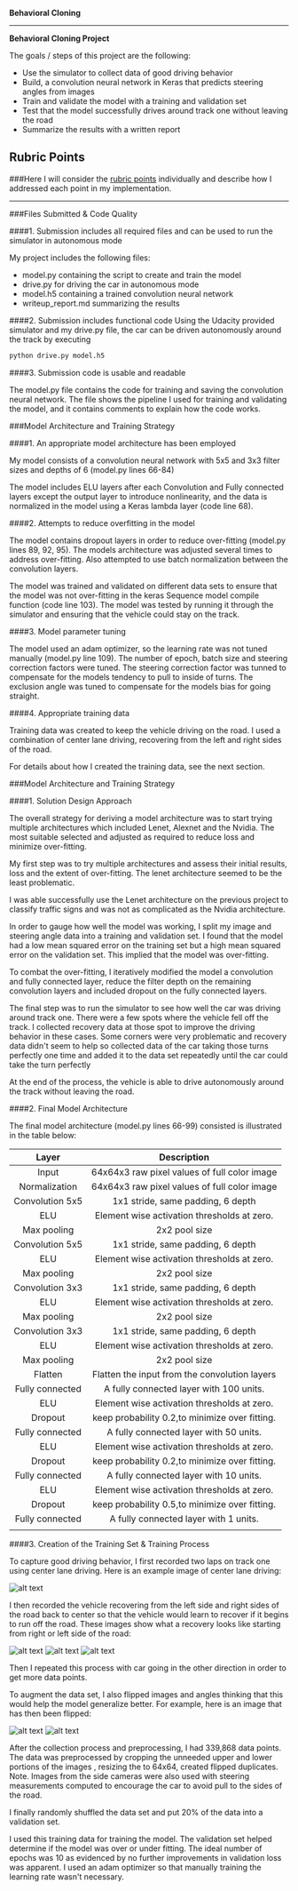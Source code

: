 **Behavioral Cloning** 

---

**Behavioral Cloning Project**

The goals / steps of this project are the following:
* Use the simulator to collect data of good driving behavior
* Build, a convolution neural network in Keras that predicts steering angles from images
* Train and validate the model with a training and validation set
* Test that the model successfully drives around track one without leaving the road
* Summarize the results with a written report


[//]: # (Image References)

[image1]: ./examples/placeholder.png "Model Visualization"
[image2]: ./examples/center.jpg "Center Driving"
[image3]: ./examples/left_recover.jpg "Recovery Image"
[image4]: ./examples/right_recover.jpg "Recovery Image"
[image5]: ./examples/right_recover2.jpg "Recovery Image"
[image6]: ./examples/center.jpg "Normal Image"
[image7]: ./examples/center_flip.jpg "Flipped Image"

## Rubric Points
###Here I will consider the [rubric points](https://review.udacity.com/#!/rubrics/432/view) individually and describe how I addressed each point in my implementation.  

---
###Files Submitted & Code Quality

####1. Submission includes all required files and can be used to run the simulator in autonomous mode

My project includes the following files:
* model.py containing the script to create and train the model
* drive.py for driving the car in autonomous mode
* model.h5 containing a trained convolution neural network 
* writeup_report.md summarizing the results

####2. Submission includes functional code
Using the Udacity provided simulator and my drive.py file, the car can be driven autonomously around the track by executing 
```sh
python drive.py model.h5
```

####3. Submission code is usable and readable

The model.py file contains the code for training and saving the convolution neural network. The file shows the pipeline I used for training and validating the model, and it contains comments to explain how the code works.

###Model Architecture and Training Strategy

####1. An appropriate model architecture has been employed

My model consists of a convolution neural network with 5x5 and 3x3 filter sizes and depths of 6 (model.py lines 66-84) 

The model includes ELU layers after each Convolution and Fully connected layers except the output layer to introduce nonlinearity, and the data is normalized in the model using a Keras lambda layer (code line 68). 

####2. Attempts to reduce overfitting in the model

The model contains dropout layers in order to reduce over-fitting (model.py lines 89, 92, 95). The models architecture was adjusted several times to address over-fitting. Also attempted to use batch normalization between the convolution layers.

The model was trained and validated on different data sets to ensure that the model was not over-fitting in the keras Sequence model compile function (code line 103). The model was tested by running it through the simulator and ensuring that the vehicle could stay on the track.

####3. Model parameter tuning

The model used an adam optimizer, so the learning rate was not tuned manually (model.py line 109). The number of epoch, batch size and steering correction factors were tuned. The steering correction factor was tunned to compensate for the models tendency to pull to inside of turns. The exclusion angle was tuned to compensate for the models bias for going straight.

####4. Appropriate training data

Training data was created to keep the vehicle driving on the road. I used a combination of center lane driving, recovering from the left and right sides of the road. 

For details about how I created the training data, see the next section. 

###Model Architecture and Training Strategy

####1. Solution Design Approach

The overall strategy for deriving a model architecture was to start trying multiple architectures which included Lenet, Alexnet and the Nvidia. The most suitable selected and adjusted as required to reduce loss and minimize over-fitting.

My first step was to try multiple architectures and assess their initial results, loss and the extent of over-fitting. The lenet architecture seemed to be the least problematic.

I was able successfully use the Lenet architecture on the previous project to classify traffic signs and was not as complicated as the Nvidia architecture.

In order to gauge how well the model was working, I split my image and steering angle data into a training and validation set. I found that the model had a low mean squared error on the training set but a high mean squared error on the validation set. This implied that the model was over-fitting. 

To combat the over-fitting, I iteratively modified the model a convolution and fully connected layer, reduce the filter depth on the remaining convolution layers and included dropout on the fully connected layers.

The final step was to run the simulator to see how well the car was driving around track one. There were a few spots where the vehicle fell off the track. I collected recovery data at those spot to improve the driving behavior in these cases. Some corners were very problematic and recovery data didn't seem to help so collected data of the car taking those turns perfectly one time and added it to the data set repeatedly until the car could take the turn perfectly

At the end of the process, the vehicle is able to drive autonomously around the track without leaving the road.

####2. Final Model Architecture

The final model architecture (model.py lines 66-99) consisted is illustrated in the table below:

| Layer         		|     Description	        					| 
|:---------------------:|:---------------------------------------------:| 
| Input         		| 64x64x3 raw pixel values of full color image  | 
| Normalization         | 64x64x3 raw pixel values of full color image  | 
| Convolution 5x5     	| 1x1 stride, same padding, 6 depth         	|
| ELU					| Element wise activation thresholds at zero.   |
| Max pooling	      	| 2x2 pool size             	                |
| Convolution 5x5	    | 1x1 stride, same padding, 6 depth         	|
| ELU					| Element wise activation thresholds at zero.   |
| Max pooling	      	| 2x2 pool size                                 |
| Convolution 3x3     	| 1x1 stride, same padding, 6 depth         	|
| ELU					| Element wise activation thresholds at zero.   |
| Max pooling	      	| 2x2 pool size                                 |
| Convolution 3x3	    | 1x1 stride, same padding, 6 depth         	|
| ELU					| Element wise activation thresholds at zero.   |
| Max pooling	      	| 2x2 pool size                                	|
| Flatten       		| Flatten the input from the convolution layers |
| Fully connected		| A fully connected layer with 100 units.       |
| ELU					| Element wise activation thresholds at zero.   |
| Dropout				| keep probability 0.2,to minimize over fitting.|
| Fully connected		| A fully connected layer with 50 units.        |
| ELU					| Element wise activation thresholds at zero.   |
| Dropout				| keep probability 0.2,to minimize over fitting.|
| Fully connected		| A fully connected layer with 10 units.        |
| ELU					| Element wise activation thresholds at zero.   |
| Dropout				| keep probability 0.5,to minimize over fitting.|
| Fully connected		| A fully connected layer with 1 units.         |
|						|												|


####3. Creation of the Training Set & Training Process

To capture good driving behavior, I first recorded two laps on track one using center lane driving. Here is an example image of center lane driving:

![alt text][image2]

I then recorded the vehicle recovering from the left side and right sides of the road back to center so that the vehicle would learn to recover if it begins to run off the road. These images show what a recovery looks like starting from right or left side of the road:

![alt text][image3]
![alt text][image4]
![alt text][image5]

Then I repeated this process with car going in the other direction in order to get more data points.

To augment the data set, I also flipped images and angles thinking that this would help the model generalize better. For example, here is an image that has then been flipped:

![alt text][image6]
![alt text][image7]

After the collection process and preprocessing, I had 339,868 data points. The data was preprocessed by cropping the unneeded upper and lower portions of the images , resizing the to 64x64,  created flipped duplicates. Note. Images from the side cameras were also used with steering measurements computed to encourage the car to avoid pull to the sides of the road.

I finally randomly shuffled the data set and put 20% of the data into a validation set. 

I used this training data for training the model. The validation set helped determine if the model was over or under fitting. The ideal number of epochs was 10 as evidenced by no further improvements in validation loss was apparent. I used an adam optimizer so that manually training the learning rate wasn't necessary.

